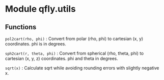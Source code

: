 Module qfly.utils
=================

Functions
---------

    
`pol2cart(rho, phi)`
:   Convert from polar (rho, phi) to cartesian (x, y) coordinates. phi is in degrees.

    
`sph2cart(r, theta, phi)`
:   Convert from spherical (rho, theta, phi) to cartesian (x, y, z) coordinates. 
    phi and theta in degrees.

    
`sqrt(x)`
:   Calculate sqrt while avoiding rounding errors with slightly negative x.